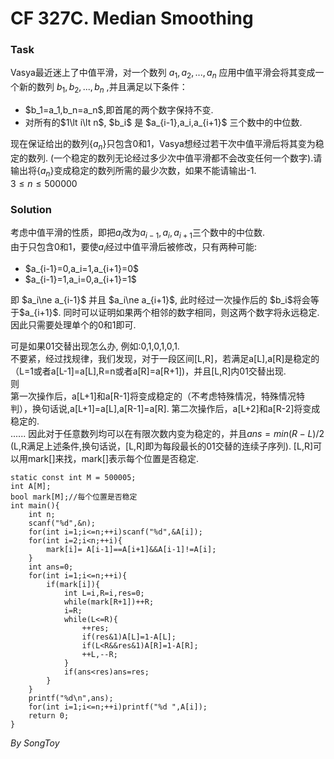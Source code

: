 # CF 327C. Median Smoothing
### Task
Vasya最近迷上了中值平滑，对一个数列 $a_1,a_2,...,a_n$ 应用中值平滑会将其变成一个新的数列 $b_1,b_2,...,b_n$ ,并且满足以下条件：
<ul><li>$b_1=a_1,b_n=a_n$,即首尾的两个数字保持不变. </li>
<li>对所有的$1\lt i\lt n$, $b_i$ 是 $a_{i-1},a_i,a_{i+1}$ 三个数中的中位数.</li></ul>

现在保证给出的数列{$a_n$}只包含0和1，Vasya想经过若干次中值平滑后将其变为稳定的数列. (一个稳定的数列无论经过多少次中值平滑都不会改变任何一个数字).请输出将{$a_n$}变成稳定的数列所需的最少次数，如果不能请输出-1.  
$3 ≤ n ≤ 500 000$
### Solution
考虑中值平滑的性质，即把$a_i$改为$a_{i-1},a_i,a_{i+1}$三个数中的中位数.  
由于只包含0和1，要使$a_i$经过中值平滑后被修改，只有两种可能:
<ul><li>$a_{i-1}=0,a_i=1,a_{i+1}=0$ </li><li>$a_{i-1}=1,a_i=0,a_{i+1}=1$ </li></ul> 即 $a_i\ne a_{i-1}$ 并且 $a_i\ne a_{i+1}$, 此时经过一次操作后的 $b_i$将会等于$a_{i+1}$.  
同时可以证明如果两个相邻的数字相同，则这两个数字将永远稳定.  
因此只需要处理单个的0和1即可.

可是如果01交替出现怎么办, 例如:0,1,0,1,0,1.  
不要紧，经过找规律，我们发现，对于一段区间[L,R]，若满足a[L],a[R]是稳定的（L=1或者a[L-1]=a[L],R=n或者a[R]=a[R+1])，并且[L,R]内01交替出现.   
则  
第一次操作后，a[L+1]和a[R-1]将变成稳定的（不考虑特殊情况，特殊情况特判），换句话说,a[L+1]=a[L],a[R-1]=a[R].
第二次操作后，a[L+2]和a[R-2]将变成稳定的.  
......
因此对于任意数列均可以在有限次数内变为稳定的，并且$ans=min{(R-L)/2}$ (L,R满足上述条件,换句话说，[L,R]即为每段最长的01交替的连续子序列). [L,R]可以用mark[]来找，mark[]表示每个位置是否稳定.
```
static const int M = 500005;
int A[M];
bool mark[M];//每个位置是否稳定
int main(){
	int n;
	scanf("%d",&n);
	for(int i=1;i<=n;++i)scanf("%d",&A[i]);
	for(int i=2;i<n;++i){
		mark[i]= A[i-1]==A[i+1]&&A[i-1]!=A[i];
	}
	int ans=0;
	for(int i=1;i<=n;++i){
		if(mark[i]){
			int L=i,R=i,res=0;
			while(mark[R+1])++R;
			i=R;
			while(L<=R){
				++res;
				if(res&1)A[L]=1-A[L];
				if(L<R&&res&1)A[R]=1-A[R];
				++L,--R;
			}
			if(ans<res)ans=res;
		}
	}
	printf("%d\n",ans);
	for(int i=1;i<=n;++i)printf("%d ",A[i]);
	return 0;
}
```
$By\ SongToy$